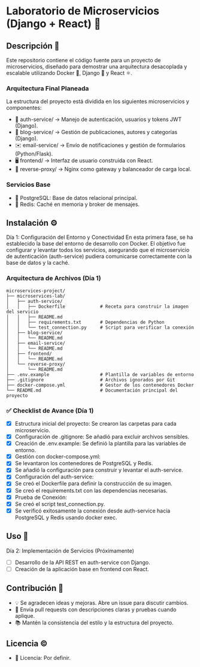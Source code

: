 # Laboratorio de Microservicios (Django + React) 🧪

## Descripción 📝
Este repositorio contiene el código fuente para un proyecto de microservicios, diseñado para demostrar una arquitectura desacoplada y escalable utilizando Docker 🐳, Django 🐍 y React ⚛️.

### Arquitectura Final Planeada
La estructura del proyecto está dividida en los siguientes microservicios y componentes:

- 🔐 auth-service/ → Manejo de autenticación, usuarios y tokens JWT (Django).
- 📝 blog-service/ → Gestión de publicaciones, autores y categorías (Django).
- ✉️ email-service/ → Envío de notificaciones y gestión de formularios (Python/Flask).
- 🖥️ frontend/ → Interfaz de usuario construida con React.
- 🔀 reverse-proxy/ → Nginx como gateway y balanceador de carga local.

### Servicios Base
- 🐘 PostgreSQL: Base de datos relacional principal.
- 🧠 Redis: Caché en memoria y broker de mensajes.

## Instalación ⚙️
Día 1: Configuración del Entorno y Conectividad
En esta primera fase, se ha establecido la base del entorno de desarrollo con Docker. El objetivo fue configurar y levantar todos los servicios, asegurando que el microservicio de autenticación (auth-service) pudiera comunicarse correctamente con la base de datos y la caché.

### Arquitectura de Archivos (Día 1)
```
microservices-project/
├── microservices-lab/
│   ├── auth-service/
│   │   ├── Dockerfile             # Receta para construir la imagen del servicio
│   │   ├── README.md
│   │   ├── requirements.txt       # Dependencias de Python
│   │   └── test_connection.py     # Script para verificar la conexión
│   ├── blog-service/
│   │   └── README.md
│   ├── email-service/
│   │   └── README.md
│   ├── frontend/
│   │   └── README.md
│   └── reverse-proxy/
│       └── README.md
├── .env.example                   # Plantilla de variables de entorno
├── .gitignore                     # Archivos ignorados por Git
├── docker-compose.yml             # Gestor de los contenedores Docker
└── README.md                      # Documentación principal del proyecto
```

### ✅ Checklist de Avance (Día 1)
- [x] Estructura inicial del proyecto: Se crearon las carpetas para cada microservicio.
- [x] Configuración de .gitignore: Se añadió para excluir archivos sensibles.
- [x] Creación de .env.example: Se definió la plantilla para las variables de entorno.
- [x] Gestión con docker-compose.yml:
- [x] Se levantaron los contenedores de PostgreSQL y Redis.
- [x] Se añadió la configuración para construir y levantar el auth-service.
- [x] Configuración del auth-service:
- [x] Se creó el Dockerfile para definir la construcción de su imagen.
- [x] Se creó el requirements.txt con las dependencias necesarias.
- [x] Prueba de Conexión:
- [x] Se creó el script test_connection.py.
- [x] Se verificó exitosamente la conexión desde auth-service hacia PostgreSQL y Redis usando docker exec.

## Uso 🚀
Día 2: Implementación de Servicios (Próximamente)
- [ ] Desarrollo de la API REST en auth-service con Django.
- [ ] Creación de la aplicación base en frontend con React.

## Contribución 🤝
- 💡 Se agradecen ideas y mejoras. Abre un issue para discutir cambios.
- 🔧 Envía pull requests con descripciones claras y pruebas cuando aplique.
- 📚 Mantén la consistencia del estilo y la estructura del proyecto.

## Licencia ©️
- 📄 Licencia: Por definir.